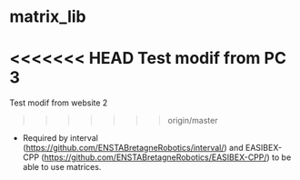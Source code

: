 matrix_lib
==========
<<<<<<< HEAD
Test modif from PC 3
=======
Test modif from website 2
>>>>>>> origin/master
- Required by interval (https://github.com/ENSTABretagneRobotics/interval/) and EASIBEX-CPP (https://github.com/ENSTABretagneRobotics/EASIBEX-CPP/) to be able to use matrices.
